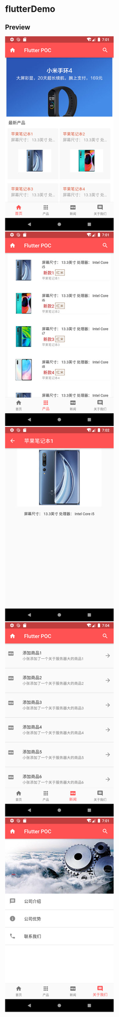 # flutterDemo

## Preview

![](https://github.com/songlin81/XiaoMiStore/blob/master/preview/cover.jpg)
![](https://github.com/songlin81/XiaoMiStore/blob/master/preview/list.jpg)
![](https://github.com/songlin81/XiaoMiStore/blob/master/preview/detail.jpg)
![](https://github.com/songlin81/XiaoMiStore/blob/master/preview/news.jpg)
![](https://github.com/songlin81/XiaoMiStore/blob/master/preview/about.jpg)
